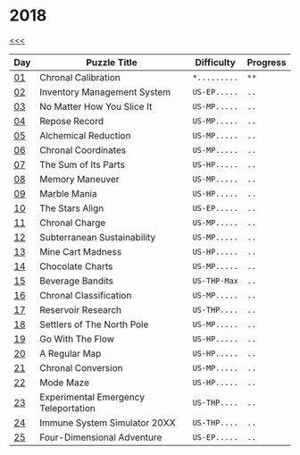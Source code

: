 # 2018

[<<<](../README.md)

| Day                   | Puzzle Title                                  | Difficulty   | Progress |
|-----------------------|-----------------------------------------------|--------------|----------|
| [01](./d01/README.md) | Chronal Calibration                           | `*.........` | `**`     |
| [02](./d02/README.md) | Inventory Management System                   | `US-EP.....` | `..`     |
| [03](./d03/README.md) | No Matter How You Slice It                    | `US-MP.....` | `..`     |
| [04](./d04/README.md) | Repose Record                                 | `US-MP.....` | `..`     |
| [05](./d05/README.md) | Alchemical Reduction                          | `US-MP.....` | `..`     |
| [06](./d06/README.md) | Chronal Coordinates                           | `US-MP.....` | `..`     |
| [07](./d07/README.md) | The Sum of Its Parts                          | `US-HP.....` | `..`     |
| [08](./d08/README.md) | Memory Maneuver                               | `US-MP.....` | `..`     |
| [09](./d09/README.md) | Marble Mania                                  | `US-HP.....` | `..`     |
| [10](./d10/README.md) | The Stars Align                               | `US-EP.....` | `..`     |
| [11](./d11/README.md) | Chronal Charge                                | `US-MP.....` | `..`     |
| [12](./d12/README.md) | Subterranean Sustainability                   | `US-MP.....` | `..`     |
| [13](./d13/README.md) | Mine Cart Madness                             | `US-HP.....` | `..`     |
| [14](./d14/README.md) | Chocolate Charts                              | `US-MP.....` | `..`     |
| [15](./d15/README.md) | Beverage Bandits                              | `US-THP-Max` | `..`     |
| [16](./d16/README.md) | Chronal Classification                        | `US-MP.....` | `..`     |
| [17](./d17/README.md) | Reservoir Research                            | `US-THP....` | `..`     |
| [18](./d18/README.md) | Settlers of The North Pole                    | `US-MP.....` | `..`     |
| [19](./d19/README.md) | Go With The Flow                              | `US-HP.....` | `..`     |
| [20](./d20/README.md) | A Regular Map                                 | `US-HP.....` | `..`     |
| [21](./d21/README.md) | Chronal Conversion                            | `US-MP.....` | `..`     |
| [22](./d22/README.md) | Mode Maze                                     | `US-HP.....` | `..`     |
| [23](./d23/README.md) | Experimental Emergency Teleportation          | `US-THP....` | `..`     |
| [24](./d24/README.md) | Immune System Simulator 20XX                  | `US-THP....` | `..`     |
| [25](./d25/README.md) | Four-Dimensional Adventure                    | `US-EP.....` | `..`     |

